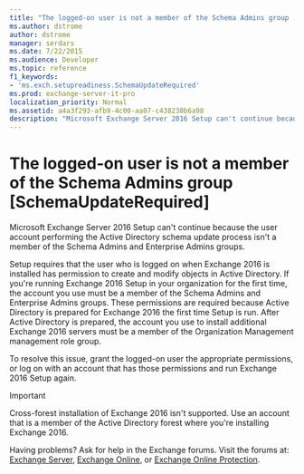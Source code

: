 ```yaml
---
title: "The logged-on user is not a member of the Schema Admins group [SchemaUpdateRequired]"
ms.author: dstrome
author: dstrome
manager: serdars
ms.date: 7/22/2015
ms.audience: Developer
ms.topic: reference
f1_keywords:
- 'ms.exch.setupreadiness.SchemaUpdateRequired'
ms.prod: exchange-server-it-pro
localization_priority: Normal
ms.assetid: a4a3f293-afb9-4c00-aa07-c438238b6a98
description: "Microsoft Exchange Server 2016 Setup can't continue because the user account performing the Active Directory schema update process isn't a member of the Schema Admins and Enterprise Admins groups."
---
```


# The logged-on user is not a member of the Schema Admins group [SchemaUpdateRequired]

Microsoft Exchange Server 2016 Setup can't continue because the user account performing the Active Directory schema update process isn't a member of the Schema Admins and Enterprise Admins groups.
  
Setup requires that the user who is logged on when Exchange 2016 is installed has permission to create and modify objects in Active Directory. If you're running Exchange 2016 Setup in your organization for the first time, the account you use must be a member of the Schema Admins and Enterprise Admins groups. These permissions are required because Active Directory is prepared for Exchange 2016 the first time Setup is run. After Active Directory is prepared, the account you use to install additional Exchange 2016 servers must be a member of the Organization Management management role group.
  
To resolve this issue, grant the logged-on user the appropriate permissions, or log on with an account that has those permissions and run Exchange 2016 Setup again.
  
> [!IMPORTANT]
> Cross-forest installation of Exchange 2016 isn't supported. Use an account that is a member of the Active Directory forest where you're installing Exchange 2016.
  
Having problems? Ask for help in the Exchange forums. Visit the forums at: [Exchange Server](https://go.microsoft.com/fwlink/p/?linkId=60612), [Exchange Online](https://go.microsoft.com/fwlink/p/?linkId=267542), or [Exchange Online Protection](https://go.microsoft.com/fwlink/p/?linkId=285351).
